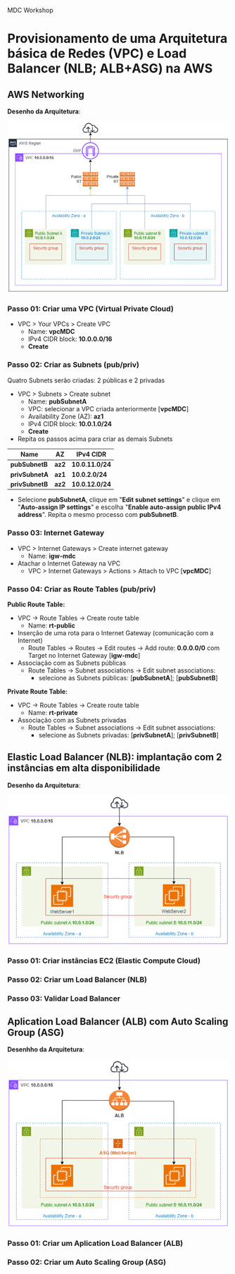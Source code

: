 MDC Workshop

# Provisionamento de uma Arquitetura básica de Redes (VPC) e Load Balancer (NLB; ALB+ASG) na AWS

## AWS Networking

**Desenho da Arquitetura**:

![network-diagram](./img/Diagram-Network.png)

### Passo 01: Criar uma VPC (Virtual Private Cloud)

- VPC > Your VPCs > Create VPC
  - Name: **vpcMDC**
  - IPv4 CIDR block: **10.0.0.0/16**
  - **Create**

### Passo 02: Criar as Subnets (pub/priv)

Quatro Subnets serão criadas: 2 públicas e 2 privadas

- VPC > Subnets > Create subnet
  - Name: **pubSubnetA**
  - VPC: selecionar a VPC criada anteriormente [**vpcMDC**]
  - Availability Zone (AZ): **az1**
  - IPv4 CIDR block: **10.0.1.0/24**
  - **Create**
- Repita os passos acima para criar as demais Subnets

| Name | AZ | IPv4 CIDR |
| --- | --- | --- |
| **pubSubnetB** | **az2** | **10.0.11.0/24** |
| **privSubnetA** | **az1** | **10.0.2.0/24** |
| **privSubnetB** | **az2** | **10.0.12.0/24** |

- Selecione **pubSubnetA**, clique em "**Edit subnet settings**" e clique em "**Auto-assign IP settings**" e escolha "**Enable auto-assign public IPv4 address**". Repita o mesmo processo com **pubSubnetB**.

### Passo 03: Internet Gateway

- VPC > Internet Gateways > Create internet gateway
  - Name: **igw-mdc**
- Atachar o Internet Gateway na VPC
  - VPC > Internet Gateways > Actions > Attach to VPC [**vpcMDC**]

### Passo 04: Criar as Route Tables (pub/priv)

**Public Route Table:**

- VPC -> Route Tables -> Create route table
  - Name: **rt-public**
- Inserção de uma rota para o Internet Gateway (comunicação com a Internet)
  - Route Tables -> Routes -> Edit routes -> Add route: **0.0.0.0/0** com Target no Internet Gateway [**igw-mdc**]
- Associação com as Subnets públicas
  - Route Tables -> Subnet associations -> Edit subnet associations:
    - selecione as Subnets públicas: [**pubSubnetA**]; [**pubSubnetB**]

**Private Route Table:**

- VPC -> Route Tables -> Create route table
  - Name: **rt-private**
- Associação com as Subnets privadas
  - Route Tables -> Subnet associations -> Edit subnet associations:
    - selecione as Subnets privadas: [**privSubnetA**]; [**privSubnetB**]

## Elastic Load Balancer (NLB): implantação com 2 instâncias em alta disponibilidade

**Desenho da Arquitetura**:

![NLB-diagram](./img/Diagram-NLB.png)

### Passo 01: Criar instâncias EC2 (Elastic Compute Cloud)

### Passo 02: Criar um Load Balancer (NLB)

### Passo 03: Validar Load Balancer

## Aplication Load Balancer (ALB) com Auto Scaling Group (ASG)

**Desenhho da Arquitetura**:

![ALB-diagram](./img/Diagram-ALB.png)

### Passo 01: Criar um Aplication Load Balancer (ALB)

### Passo 02: Criar um Auto Scaling Group (ASG)
